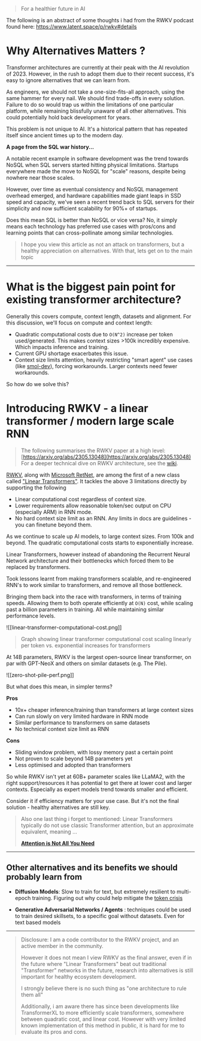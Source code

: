 > For a healthier future in AI

The following is an abstract of some thoughts i had from the RWKV podcast found here: https://www.latent.space/p/rwkv#details
# Why Alternatives Matters ?

Transformer architectures are currently at their peak with the AI revolution of 2023. However, in the rush to adopt them due to their recent success, it's easy to ignore alternatives that we can learn from.

As engineers, we should not take a one-size-fits-all approach, using the same hammer for every nail. We should find trade-offs in every solution. Failure to do so would trap us within the limitations of one particular platform, while remaining blissfully unaware of all other alternatives. This could potentially hold back development for years.

This problem is not unique to AI. It's a historical pattern that has repeated itself since ancient times up to the modern day.

**A page from the SQL war history...**

A notable recent example in software development was the trend towards NoSQL when SQL servers started hitting physical limitations. Startups everywhere made the move to NoSQL for "scale" reasons, despite being nowhere near those scales.

However, over time as eventual consistency and NoSQL management overhead emerged, and hardware capabilities made giant leaps in SSD speed and capacity, we've seen a recent trend back to SQL servers for their simplicity and now sufficient scalability for 90%+ of startups.

Does this mean SQL is better than NoSQL or vice versa? No, it simply means each technology has preferred use cases with pros/cons and learning points that can cross-pollinate among similar technologies.

> I hope you view this article as not an attack on transformers, but a healthy appreciation on alternatives. With that, lets get on to the main topic

---

# What is the biggest pain point for existing transformer architecture?

Generally this covers compute, context length, datasets and alignment. For this discussion, we'll focus on compute and context length:

- Quadratic computational costs due to `O(N^2)` increase per token used/generated. This makes context sizes >100k incredibly expensive. Which impacts inference and training.
- Current GPU shortage exacerbates this issue.
- Context size limits attention, heavily restricting "smart agent" use cases (like [smol-dev](https://github.com/PicoCreator/smol-dev-js)), forcing workarounds. Larger contexts need fewer workarounds.

So how do we solve this?

# Introducing RWKV - a linear transformer / modern large scale RNN

> The following summarises the RWKV paper at a high level: [https://arxiv.org/abs/2305.13048](https://arxiv.org/abs/2305.13048)
> For a deeper technical dive on RWKV architecture, see the [wiki](https://wiki.rwkv.com/advance/architecture.html#how-does-wkv-works-i-want-the-nitty-gritty-where-do-i-find-it).

[RWKV](https://arxiv.org/abs/2305.13048), along with [Microsoft RetNet](https://arxiv.org/abs/2307.08621), are among the first of a new class called ["Linear Transformers"](https://linear-transformers.com/).
It tackles the above 3 limitations directly by supporting the following

- Linear computational cost regardless of context size.
- Lower requirements allow reasonable token/sec output on CPU (especially ARM) in RNN mode.
- No hard context size limit as an RNN. Any limits in docs are guidelines - you can finetune beyond them.

As we continue to scale up AI models, to large context sizes. From 100k and beyond. The quadratic computational costs starts to exponentially increase. 

Linear Transformers, however instead of abandoning the Recurrent Neural Network architecture and their bottlenecks which forced them to be replaced by transformers. 

Took lessons learnt from making transformers scalable, and re-engineered RNN's to work similar to transformers, and remove all those bottleneck. 

Bringing them back into the race with transformers, in terms of training speeds. Allowing them to both operate efficiently at `O(N)` cost, while scaling past a billion parameters in training. All while maintaining similar performance levels.

![[linear-transformer-computational-cost.png]]
>Graph showing linear transformer computational cost scaling linearly per token vs. exponential increases for transformers
 
At 14B parameters, RWKV is the largest open-source linear transformer, on par with GPT-NeoX and others on similar datasets (e.g. The Pile).

![[zero-shot-pile-perf.png]]

But what does this mean, in simpler terms?

**Pros**
- 10x+ cheaper inference/training than transformers at large context sizes
- Can run slowly on very limited hardware in RNN mode
- Similar performance to transformers on same datasets
- No technical context size limit as RNN

**Cons**
- Sliding window problem, with lossy memory past a certain point
- Not proven to scale beyond 14B parameters yet
- Less optimised and adopted than transformers
  
So while RWKV isn't yet at 60B+ parameter scales like LLaMA2, with the right support/resources it has potential to get there at lower cost and larger contexts. Especially as expert models trend towards smaller and efficient.

Consider it if efficiency matters for your use case. But it's not the final solution - healthy alternatives are still key.

> Also one last thing i forget to mentioned:
> Linear Transformers typically do not use classic Transformer attention, but an approximate equivalent, meaning ...
> 
> [**Attention is Not All You Need**](https://arxiv.org/abs/2103.03404)

---

## Other alternatives and its benefits we should probably learn from

- **Diffusion Models**: Slow to train for text, but extremely resilient to multi-epoch training. Figuring out why could help mitigate the [token crisis](https://arxiv.org/abs/2305.13230)
  
- **Generative Adversarial Networks / Agents** : techniques could be used to train desired skillsets, to a specific goal without datasets. Even for text based models

---

> Disclosure: I am a code contributor to the RWKV project, and an active member in the community. 
> 
> However it does not mean I view RWKV as the final answer, even if in the future where "Linear Transformers" beat out traditional "Transformer" networks in the future, research into alternatives is still important for healthy ecosystem development. 
> 
> I strongly believe there is no such thing as "one architecture to rule them all"
> 
> Additionally, i am aware there has since been developments like TransformerXL to more efficiently scale transformers, somewhere between quadratic cost, and linear cost. However with very limited known implementation of this method in public, it is hard for me to evaluate its pros and cons.
